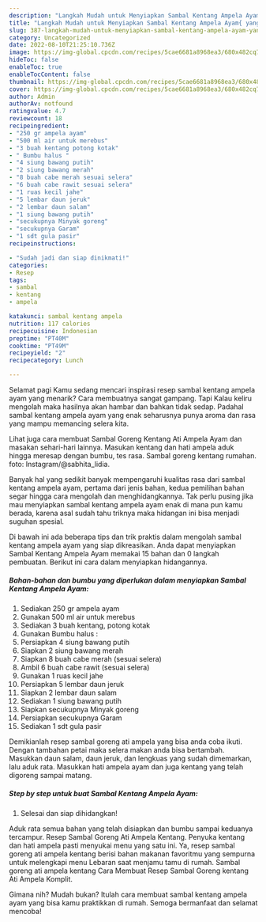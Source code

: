 ```yaml
---
description: "Langkah Mudah untuk Menyiapkan Sambal Kentang Ampela Ayam{ yang Menggugah Selera,  Menu Buat lebaran"
title: "Langkah Mudah untuk Menyiapkan Sambal Kentang Ampela Ayam{ yang Menggugah Selera,  Menu Buat lebaran"
slug: 387-langkah-mudah-untuk-menyiapkan-sambal-kentang-ampela-ayam-yang-menggugah-selera-menu-buat-lebaran
category: Uncategorized
date: 2022-08-10T21:25:10.736Z
image: https://img-global.cpcdn.com/recipes/5cae6681a8968ea3/680x482cq70/sambal-kentang-ampela-ayam-foto-resep-utama.jpg
hideToc: false
enableToc: true
enableTocContent: false
thumbnail: https://img-global.cpcdn.com/recipes/5cae6681a8968ea3/680x482cq70/sambal-kentang-ampela-ayam-foto-resep-utama.jpg
cover: https://img-global.cpcdn.com/recipes/5cae6681a8968ea3/680x482cq70/sambal-kentang-ampela-ayam-foto-resep-utama.jpg
author: Admin
authorAv: notfound
ratingvalue: 4.7
reviewcount: 18
recipeingredient:
- "250 gr ampela ayam"
- "500 ml air untuk merebus"
- "3 buah kentang potong kotak"
- " Bumbu halus "
- "4 siung bawang putih"
- "2 siung bawang merah"
- "8 buah cabe merah sesuai selera"
- "6 buah cabe rawit sesuai selera"
- "1 ruas kecil jahe"
- "5 lembar daun jeruk"
- "2 lembar daun salam"
- "1 siung bawang putih"
- "secukupnya Minyak goreng"
- "secukupnya Garam"
- "1 sdt gula pasir"
recipeinstructions:

- "Sudah jadi dan siap dinikmati!"
categories:
- Resep
tags:
- sambal
- kentang
- ampela

katakunci: sambal kentang ampela 
nutrition: 117 calories
recipecuisine: Indonesian
preptime: "PT40M"
cooktime: "PT49M"
recipeyield: "2"
recipecategory: Lunch

---
```



Selamat pagi Kamu sedang mencari inspirasi resep sambal kentang ampela ayam yang menarik? Cara membuatnya sangat gampang. Tapi Kalau keliru mengolah maka hasilnya akan hambar dan bahkan tidak sedap. Padahal sambal kentang ampela ayam yang enak seharusnya punya aroma dan rasa yang mampu memancing selera kita.


Lihat juga cara membuat Sambal Goreng Kentang Ati Ampela Ayam dan masakan sehari-hari lainnya. Masukan kentang dan hati ampela aduk hingga meresap dengan bumbu, tes rasa. Sambal goreng kentang rumahan. foto: Instagram/@sabhita_lidia.

Banyak hal yang sedikit banyak mempengaruhi kualitas rasa dari sambal kentang ampela ayam, pertama dari jenis bahan, kedua pemilihan bahan segar hingga cara mengolah dan menghidangkannya. Tak perlu pusing jika mau menyiapkan sambal kentang ampela ayam enak di mana pun kamu berada, karena asal sudah tahu triknya maka hidangan ini bisa menjadi suguhan spesial.


Di bawah ini ada beberapa tips dan trik praktis dalam mengolah sambal kentang ampela ayam yang siap dikreasikan. Anda dapat menyiapkan Sambal Kentang Ampela Ayam memakai 15 bahan dan 0 langkah pembuatan. Berikut ini cara dalam menyiapkan hidangannya.

<!--inarticleads1-->

##### Bahan-bahan dan bumbu yang diperlukan dalam menyiapkan Sambal Kentang Ampela Ayam:

1. Sediakan 250 gr ampela ayam
1. Gunakan 500 ml air untuk merebus
1. Sediakan 3 buah kentang, potong kotak
1. Gunakan  Bumbu halus :
1. Persiapkan 4 siung bawang putih
1. Siapkan 2 siung bawang merah
1. Siapkan 8 buah cabe merah (sesuai selera)
1. Ambil 6 buah cabe rawit (sesuai selera)
1. Gunakan 1 ruas kecil jahe
1. Persiapkan 5 lembar daun jeruk
1. Siapkan 2 lembar daun salam
1. Sediakan 1 siung bawang putih
1. Siapkan secukupnya Minyak goreng
1. Persiapkan secukupnya Garam
1. Sediakan 1 sdt gula pasir


Demikianlah resep sambal goreng ati ampela yang bisa anda coba ikuti. Dengan tambahan petai maka selera makan anda bisa bertambah. Masukkan daun salam, daun jeruk, dan lengkuas yang sudah dimemarkan, lalu aduk rata. Masukkan hati ampela ayam dan juga kentang yang telah digoreng sampai matang. 

<!--inarticleads2-->

##### Step by step untuk buat Sambal Kentang Ampela Ayam:


1. Selesai dan siap dihidangkan!

Aduk rata semua bahan yang telah disiapkan dan bumbu sampai keduanya tercampur. Resep Sambal Goreng Ati Ampela Kentang. Penyuka kentang dan hati ampela pasti menyukai menu yang satu ini. Ya, resep sambal goreng ati ampela kentang berisi bahan makanan favoritmu yang sempurna untuk melengkapi menu Lebaran saat menjamu tamu di rumah. Sambal goreng ati ampela kentang Cara Membuat Resep Sambal Goreng kentang Ati Ampela Komplit. 

Gimana nih? Mudah bukan? Itulah cara membuat sambal kentang ampela ayam yang bisa kamu praktikkan di rumah. Semoga bermanfaat dan selamat mencoba!
